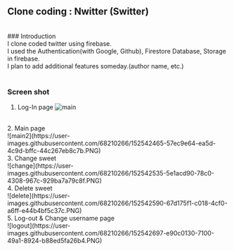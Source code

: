 ## Clone coding : Nwitter (Switter)
<br>
### Introduction <br>
I clone coded twitter using firebase. <br>
I used the Authentication(with Google, Github), Firestore Database, Storage in firebase.<br>
I plan to add additional features someday.(author name, etc.)<br><br>

### Screen shot <br>
1. Log-In page
![main](https://user-images.githubusercontent.com/68210266/152542346-b7888566-f2fd-44fa-8a55-bd6a6f228ac2.PNG)
<br>
2. Main page<br>
![main2](https://user-images.githubusercontent.com/68210266/152542465-57ec9e64-ea5d-4c9d-bffc-44c267eb8c7b.PNG)
<br>
3. Change sweet<br>
![change](https://user-images.githubusercontent.com/68210266/152542535-5e1acd90-78c0-4308-967c-929ba7a79c8f.PNG)
<br>
4. Delete sweet<br>
![delete](https://user-images.githubusercontent.com/68210266/152542590-67d175f1-c018-4cf0-a6ff-e44b4bf5c37c.PNG)
<br>
5. Log-out & Change username page<br>
![logout](https://user-images.githubusercontent.com/68210266/152542697-e90c0130-7100-49a1-8924-b88ed5fa26b4.PNG)
<br>